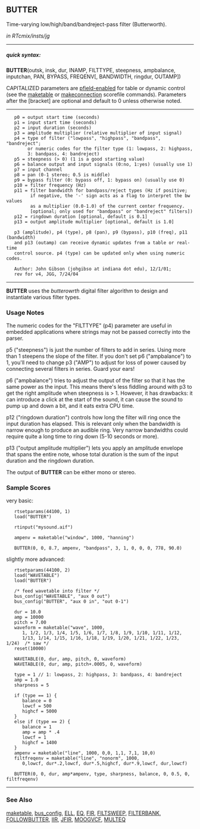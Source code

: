 ## BUTTER

Time-varying low/high/band/bandreject-pass filter (Butterworth).

*in RTcmix/insts/jg*  
  

-----

##### quick syntax:

**BUTTER**(outsk, insk, dur, INAMP, FILTTYPE, steepness, ampbalance,
inputchan, PAN, BYPASS, FREQENV\[, BANDWIDTH, ringdur, OUTAMP\])

CAPITALIZED parameters are [pfield-enabled](pfield-enabled.html) for
table or dynamic control (see the
[maketable](../scorefile/maketable.html) or
[makeconnection](../scorefile/makeconnection.html) scorefile
commands). Parameters after the \[bracket\] are optional and default to
0 unless otherwise noted.

-----

  

``` 
   p0 = output start time (seconds)
   p1 = input start time (seconds)
   p2 = input duration (seconds)
   p3 = amplitude multiplier (relative multiplier of input signal)
   p4 = type of filter ("lowpass", "highpass", "bandpass", "bandreject";
        or numeric codes for the filter type (1: lowpass, 2: highpass, 
        3: bandpass, 4: bandreject)
   p5 = steepness (> 0) (1 is a good starting value)
   p6 = balance output and input signals (0:no, 1:yes) (usually use 1)
   p7 = input channel
   p8 = pan (0-1 stereo; 0.5 is middle)
   p9 = bypass filter (0: bypass off, 1: bypass on) (usually use 0)
   p10 = filter frequency (Hz)
   p11 = filter bandwidth for bandpass/reject types (Hz if positive;
         if negative, the '-' sign acts as a flag to interpret the bw values
         as a multiplier (0.0-1.0) of the current center frequency.
         [optional; only used for "bandpass" or "bandreject" filters])
   p12 = ringdown duration [optional, default is 0.1]
   p13 = output amplitude multiplier [optional, default is 1.0]

   p3 (amplitude), p4 (type), p8 (pan), p9 (bypass), p10 (freq), p11 (bandwidth) 
   and p13 (outamp) can receive dynamic updates from a table or real-time 
   control source. p4 (type) can be updated only when using numeric codes.

   Author: John Gibson (johgibso at indiana dot edu), 12/1/01; 
   rev for v4, JGG, 7/24/04
```

  

-----

  
**BUTTER** uses the *butterowrth* digital filter algorithm to design and
instantiate various filter types.

### Usage Notes

The numeric codes for the "FILTTYPE" (p4) parameter are useful in
embedded applications where strings may not be passed correctly into the
parser.

p5 ("steepness") is just the number of filters to add in series. Using
more than 1 steepens the slope of the filter. If you don't set p6
("ampbalance") to 1, you'll need to change p3 ("AMP") to adjust for loss
of power caused by connecting several filters in series. Guard your
ears\!

p6 ("ampbalance") tries to adjust the output of the filter so that it
has the same power as the input. This means there's less fiddling around
with p3 to get the right amplitude when steepness is \> 1. However, it
has drawbacks: it can introduce a click at the start of the sound, it
can cause the sound to pump up and down a bit, and it eats extra CPU
time.

p12 ("ringdown duration") controls how long the filter will ring once
the input duration has elapsed. This is relevant only when the bandwidth
is narrow enough to produce an audible ring. Very narrow bandwidths
could require quite a long time to ring down (5-10 seconds or more).

p13 ("output amplitude multiplier") lets you apply an amplitude envelope
that spans the entire note, whose total duration is the sum of the input
duration and the ringdown duration.

The output of **BUTTER** can be either mono or stereo.

### Sample Scores

very basic:

``` 
   rtsetparams(44100, 1)
   load("BUTTER")

   rtinput("mysound.aif")

   ampenv = maketable("window", 1000, "hanning")

   BUTTER(0, 0, 8.7, ampenv, "bandpass", 3, 1, 0, 0, 0, 778, 90.0)
```

  
  
slightly more advanced:

``` 
   rtsetparams(44100, 2)
   load("WAVETABLE")
   load("BUTTER")
   
   /* feed wavetable into filter */
   bus_config("WAVETABLE", "aux 0 out")
   bus_config("BUTTER", "aux 0 in", "out 0-1")
   
   dur = 10.0
   amp = 10000
   pitch = 7.00
   waveform = maketable("wave", 1000,
      1, 1/2, 1/3, 1/4, 1/5, 1/6, 1/7, 1/8, 1/9, 1/10, 1/11, 1/12,
      1/13, 1/14, 1/15, 1/16, 1/18, 1/19, 1/20, 1/21, 1/22, 1/23, 1/24)  /* saw */
   reset(10000)

   WAVETABLE(0, dur, amp, pitch, 0, waveform)
   WAVETABLE(0, dur, amp, pitch+.0005, 0, waveform)
   
   type = 1 // 1: lowpass, 2: highpass, 3: bandpass, 4: bandreject
   amp = 1.0
   sharpness = 5
   
   if (type == 1) {
      balance = 0
      lowcf = 500
      highcf = 5000
   }
   else if (type == 2) {
      balance = 1
      amp = amp * .4
      lowcf = 1
      highcf = 1400
   }
   ampenv = maketable("line", 1000, 0,0, 1,1, 7,1, 10,0)
   filtfreqenv = maketable("line", "nonorm", 1000,
      0,lowcf, dur*.2,lowcf, dur*.5,highcf, dur*.9,lowcf, dur,lowcf)

   BUTTER(0, 0, dur, amp*ampenv, type, sharpness, balance, 0, 0.5, 0, filtfreqenv)
```

  

-----

### See Also

[maketable](../scorefile/maketable.html),
[bus\_config](../scorefile/bus_config.html), [ELL](ELL.html),
[EQ](EQ.html), [FIR](FIR.html), [FILTSWEEP](FILTSWEEP.html),
[FILTERBANK](FILTERBANK.html), [FOLLOWBUTTER](FOLLOWBUTTER.html),
[IIR](IIR.html), [JFIR](JFIR.html), [MOOGVCF](MOOGVCF.html),
[MULTEQ](MULTEQ.html)
